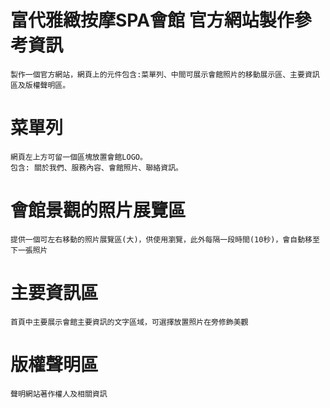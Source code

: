# 富代雅緻按摩SPA會館 官方網站製作參考資訊

    製作一個官方網站，網頁上的元件包含:菜單列、中間可展示會館照片的移動展示區、主要資訊區及版權聲明區。

# 菜單列
    網頁左上方可留一個區塊放置會館LOGO。
    包含: 關於我們、服務內容、會館照片、聯絡資訊。

# 會館景觀的照片展覽區

    提供一個可左右移動的照片展覽區(大)，供使用瀏覽，此外每隔一段時間(10秒)，會自動移至下一張照片
    
# 主要資訊區

    首頁中主要展示會館主要資訊的文字區域，可選擇放置照片在旁修飾美觀

# 版權聲明區

    聲明網站著作權人及相關資訊